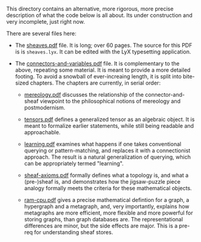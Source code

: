 
This directory contains an alternative, more rigorous, more precise
description of what the code below is all about. Its under construction
and very incomplete, just right now.

There are several files here:
* The [sheaves.pdf](sheaves.pdf) file. It is long; over 60 pages. The
  source for this PDF is is `sheaves.lyx`. It can be edited with the LyX
  typesetting application.

* The [connectors-and-variables.pdf](connectors-and-variables.pdf) file.
  It is complementary to the above, repeating some material. It is meant to
  provide a more detailed footing. To avoid a snowball of ever-increaing
  length, it is split into bite-sized chapters. The chapters are currently,
  in serial order:

    * [mereology.pdf](mereology.pdf) discusses the relationship of the
   connector-and-sheaf viewpoint to the philosophical notions of mereology
   and postmodernism.

    * [tensors.pdf](tensors.pdf) defines a generalized tensor as an algebraic
   object. It is meant to formalize earlier statements, while still being
   readable and approachable.

    * [learning.pdf](learning.pdf) examines what happens if one takes
   conventional querying or pattern-matching, and replaces it with a
   connectionist approach. The result is a natural generalization of
   querying, which can be appropriately termed "learning".

    * [sheaf-axioms.pdf](sheaf-axioms.pdf) formally defines what a topology
   is, and what a (pre-)sheaf is, and demonstrates how the jigsaw-puzzle
   piece analogy formally meets the criteria for these mathematical
   objects.

    * [ram-cpu.pdf](ram-cpu.pdf) gives a precise mathematical defintion for
   a graph, a hypergraph and a metagraph, and, very importantly, explains
   how metagraphs are more efficient, more flexible and more powerful for
   storing graphs, than graph databases are. The representational
   differences are minor, but the side effects are major. This is a
   pre-req for understanding sheaf stores.
